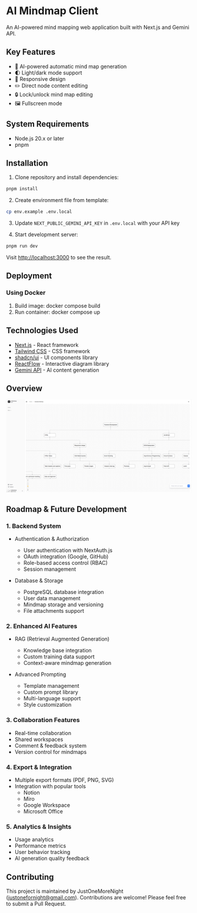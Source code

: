 # AI Mindmap Client

An AI-powered mind mapping web application built with Next.js and Gemini API.

## Key Features

- 🧠 AI-powered automatic mind map generation
- 🌓 Light/dark mode support
- 📱 Responsive design
- ✏️ Direct node content editing
- 🔒 Lock/unlock mind map editing
- 🖼️ Fullscreen mode

## System Requirements

- Node.js 20.x or later
- pnpm

## Installation

1. Clone repository and install dependencies:
```bash
pnpm install
```
2. Create environment file from template:
```bash
cp env.example .env.local
```

3. Update `NEXT_PUBLIC_GEMINI_API_KEY` in `.env.local` with your API key

4. Start development server:
```bash
pnpm run dev
```

Visit [http://localhost:3000](http://localhost:3000) to see the result.

## Deployment

### Using Docker

1. Build image:
docker compose build
2. Run container:
docker compose up

## Technologies Used

- [Next.js](https://nextjs.org/) - React framework
- [Tailwind CSS](https://tailwindcss.com/) - CSS framework
- [shadcn/ui](https://ui.shadcn.com/) - UI components library
- [ReactFlow](https://reactflow.dev/) - Interactive diagram library
- [Gemini API](https://ai.google.dev/) - AI content generation

## Overview
![AI Mindmap Frontend Development Example](web.png)

## Roadmap & Future Development

### 1. Backend System
- Authentication & Authorization
  - User authentication with NextAuth.js
  - OAuth integration (Google, GitHub)
  - Role-based access control (RBAC)
  - Session management

- Database & Storage
  - PostgreSQL database integration
  - User data management
  - Mindmap storage and versioning
  - File attachments support

### 2. Enhanced AI Features
- RAG (Retrieval Augmented Generation)
  - Knowledge base integration
  - Custom training data support
  - Context-aware mindmap generation

- Advanced Prompting
  - Template management
  - Custom prompt library
  - Multi-language support
  - Style customization

### 3. Collaboration Features
- Real-time collaboration
- Shared workspaces
- Comment & feedback system
- Version control for mindmaps

### 4. Export & Integration
- Multiple export formats (PDF, PNG, SVG)
- Integration with popular tools
  - Notion
  - Miro
  - Google Workspace
  - Microsoft Office

### 5. Analytics & Insights
- Usage analytics
- Performance metrics
- User behavior tracking
- AI generation quality feedback

## Contributing

This project is maintained by JustOneMoreNight (justonefornight@gmail.com). Contributions are welcome! Please feel free to submit a Pull Request.
